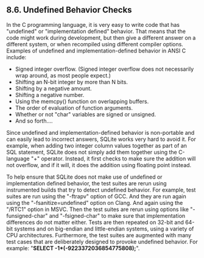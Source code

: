 ## 8\.6\. Undefined Behavior Checks


In the C programming language, it is very easy to write code that
has "undefined" or "implementation defined" behavior.
That means that the code might work during development, but then give
a different answer on a different system, or when recompiled using different
compiler options.
Examples of undefined and implementation\-defined behavior in
ANSI C include:


* Signed integer overflow. (Signed integer overflow does not
necessarily wrap around, as most people expect.)
* Shifting an N\-bit integer by more than N bits.
* Shifting by a negative amount.
* Shifting a negative number.
* Using the memcpy() function on overlapping buffers.
* The order of evaluation of function arguments.
* Whether or not "char" variables are signed or unsigned.
* And so forth....


Since undefined and implementation\-defined behavior is non\-portable
and can easily lead to incorrect answers, SQLite works very hard to avoid it.
For example,
when adding two integer column values together as part of an SQL statement,
SQLite does not simply add them together using the C\-language "\+" operator.
Instead, it first checks to make sure the
addition will not overflow, and if it will, it does the addition using
floating point instead.



To help ensure that SQLite does not make use of undefined or
implementation defined behavior, the test suites are rerun using
instrumented builds that try to detect undefined behavior. For example,
test suites are run using the "\-ftrapv" option of GCC. And they
are run again using the "\-fsanitize\=undefined" option on Clang. And
again using the "/RTC1" option in MSVC. Then the test suites are rerun
using options like "\-funsigned\-char" and "\-fsigned\-char" to make sure
that implementation differences do not matter either. Tests are then repeated
on 32\-bit and 64\-bit systems and on big\-endian and little\-endian systems,
using a variety of CPU architectures.
Furthermore, the test suites are augmented with many test cases that are
deliberately designed to provoke undefined behavior. For example:
"**SELECT \-1\*(\-9223372036854775808\);**".





